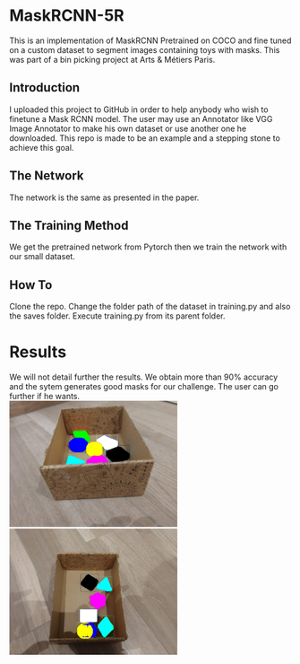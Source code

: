 # MaskRCNN-5R
This is an implementation of MaskRCNN Pretrained on COCO and fine tuned on a custom dataset to segment images containing toys with masks. This was part of a bin picking project at Arts & Métiers Paris. 
## Introduction
I uploaded this project to GitHub in order to help anybody who wish to finetune a Mask RCNN model. The user may use an Annotator like VGG Image Annotator to make his own dataset or use another one he downloaded. This repo is made to be an example and a stepping stone to achieve this goal.
## The Network 
The network is the same as presented in the paper.
## The Training Method 
We get the pretrained network from Pytorch then we train the network with our small dataset.
## How To
Clone the repo. Change the folder path of the dataset in training.py and also the saves folder. Execute training.py from its parent folder.
# Results 
We will not detail further the results. We obtain more than 90% accuracy and the sytem generates good masks for our challenge. The user can go further if he wants.  
<img src="https://github.com/QuentinDelignon/MaskRCNN-5R/blob/media/result_1.png" width="300" >
<img src="https://github.com/QuentinDelignon/MaskRCNN-5R/blob/media/result_14.png" width="300" >
